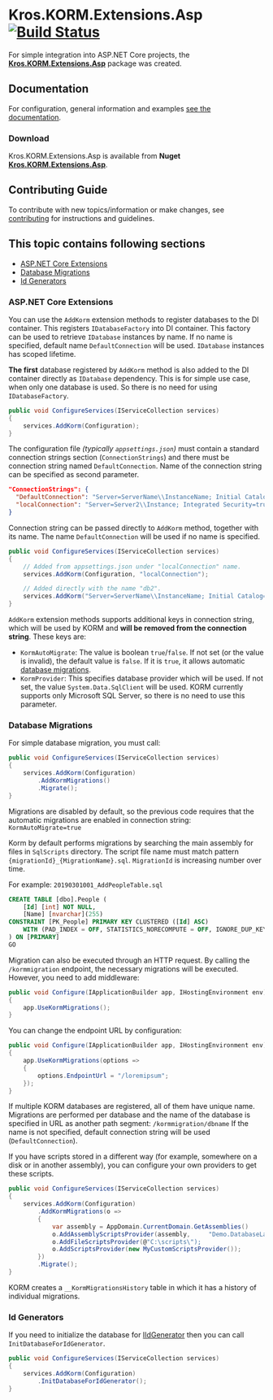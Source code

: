 # Kros.KORM.Extensions.Asp [![Build Status](https://dev.azure.com/krossk/DevShared/_apis/build/status/Kros.KORM.Extensions.Asp/Kros.KORM.Extensions.Asp?branchName=features/build)](https://dev.azure.com/krossk/DevShared/_build/latest?definitionId=69&branchName=master)

For simple integration into ASP.NET Core projects, the [__Kros.KORM.Extensions.Asp__](https://www.nuget.org/packages/Kros.KORM.Extensions.Asp/) package was created.

## Documentation

For configuration, general information and examples [see the documentation](https://kros-sk.github.io/docs/Kros.KORM.Extensions.Asp/).

### Download

Kros.KORM.Extensions.Asp is available from __Nuget__ [__Kros.KORM.Extensions.Asp__](https://www.nuget.org/packages/Kros.KORM.Extensions.Asp/).

## Contributing Guide

To contribute with new topics/information or make changes, see [contributing](https://github.com/Kros-sk/Kros.KORM.Extensions.Asp/blob/master/CONTRIBUTING.md) for instructions and guidelines.

## This topic contains following sections

* [ASP.NET Core Extensions](#aspnet-core-extensions)
* [Database Migrations](#database-migrations)
* [Id Generators](#id-generators)

### ASP.NET Core Extensions

You can use the `AddKorm` extension methods to register databases to the DI container. This registers `IDatabaseFactory` into DI container. This factory can be used to retrieve `IDatabase` instances by name. If no name is specified, default name `DefaultConnection` will be used. `IDatabase` instances has scoped lifetime.

**The first** database registered by `AddKorm` method is also added to the DI container directly as `IDatabase` dependency. This is for simple use case, when only one database is used. So there is no need for using `IDatabaseFactory`.

``` csharp
public void ConfigureServices(IServiceCollection services)
{
    services.AddKorm(Configuration);
}
```

The configuration file *(typically `appsettings.json`)* must contain a standard connection strings section (`ConnectionStrings`) and there must be connection string named `DefaultConnection`. Name of the connection string can be specified as second parameter.

``` json
"ConnectionStrings": {
  "DefaultConnection": "Server=ServerName\\InstanceName; Initial Catalog=database; Integrated Security=true",
  "localConnection": "Server=Server2\\Instance; Integrated Security=true; KormAutoMigrate=true; KormProvider=System.Data.SqlClient;"
}
```

Connection string can be passed directly to `AddKorm` method, together with its name. The name `DefaultConnection` will be used if no name is specified.

``` csharp
public void ConfigureServices(IServiceCollection services)
{
    // Added from appsettings.json under "localConnection" name.
    services.AddKorm(Configuration, "localConnection");

    // Added directly with the name "db2".
    services.AddKorm("Server=ServerName\\InstanceName; Initial Catalog=database; Integrated Security=true", "db2");
}
```

`AddKorm` extension methods supports additional keys in connection string, which will be used by KORM and **will be removed from the connection string**. These keys are:

* `KormAutoMigrate`: The value is boolean `true`/`false`. If not set (or the value is invalid), the default value is `false`. If it is `true`, it allows automatic [database migrations](#database-migrations).
* `KormProvider`: This specifies database provider which will be used. If not set, the value `System.Data.SqlClient` will be used. KORM currently supports only Microsoft SQL Server, so there is no need to use this parameter.

### Database Migrations

For simple database migration, you must call:

``` csharp
public void ConfigureServices(IServiceCollection services)
{
    services.AddKorm(Configuration)
        .AddKormMigrations()
        .Migrate();
}
```

Migrations are disabled by default, so the previous code requires that the automatic migrations are enabled in connection string: `KormAutoMigrate=true`

Korm by default performs migrations by searching the main assembly for files in `SqlScripts` directory. The script file name must match pattern `{migrationId}_{MigrationName}.sql`. `MigrationId` is increasing number over time.

For example: `20190301001_AddPeopleTable.sql`

``` sql
CREATE TABLE [dbo].People (
    [Id] [int] NOT NULL,
    [Name] [nvarchar](255)
CONSTRAINT [PK_People] PRIMARY KEY CLUSTERED ([Id] ASC)
    WITH (PAD_INDEX = OFF, STATISTICS_NORECOMPUTE = OFF, IGNORE_DUP_KEY = OFF, ALLOW_ROW_LOCKS = ON, ALLOW_PAGE_LOCKS = ON) ON [PRIMARY]
) ON [PRIMARY]
GO
```

Migration can also be executed through an HTTP request. By calling the `/kormmigration` endpoint, the necessary migrations will be executed. However, you need to add middleware:

``` csharp
public void Configure(IApplicationBuilder app, IHostingEnvironment env)
{
    app.UseKormMigrations();
}
```

You can change the endpoint URL by configuration:

``` csharp
public void Configure(IApplicationBuilder app, IHostingEnvironment env)
{
    app.UseKormMigrations(options =>
    {
        options.EndpointUrl = "/loremipsum";
    });
}
```

If multiple KORM databases are registered, all of them have unique name. Migrations are performed per database and the name of the database is specified in URL as another path segment: `/kormmigration/dbname` If the name is not specified, default connection string will be used (`DefaultConnection`).

If you have scripts stored in a different way (for example, somewhere on a disk or in another assembly), you can configure your own providers to get these scripts.

``` csharp
public void ConfigureServices(IServiceCollection services)
{
    services.AddKorm(Configuration)
        .AddKormMigrations(o =>
        {
            var assembly = AppDomain.CurrentDomain.GetAssemblies()    .FirstOrDefault(x => x.FullName.StartWith  ("Demo.DatabaseLayer")  );
            o.AddAssemblyScriptsProvider(assembly,     "Demo.DatabaseLayer.Resources");
            o.AddFileScriptsProvider(@"C:\scripts\");
            o.AddScriptsProvider(new MyCustomScriptsProvider());
        })
        .Migrate();
}
```

KORM creates a `__KormMigrationsHistory` table in which it has a history of individual migrations.

### Id Generators

If you need to initialize the database for [IIdGenerator](https://kros-sk.github.io/Kros.Libs.Documentation/api/Kros.Utils/Kros.Data.IIdGenerator.html) then you can call `InitDatabaseForIdGenerator`.

``` csharp
public void ConfigureServices(IServiceCollection services)
{
    services.AddKorm(Configuration)
        .InitDatabaseForIdGenerator();
}
```
